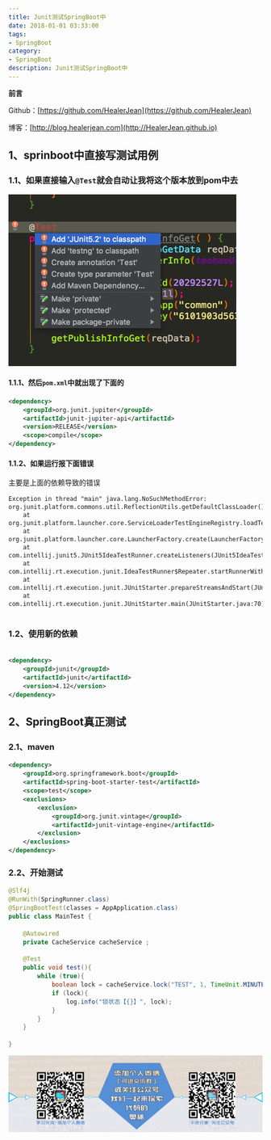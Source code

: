 ```yaml
---
title: Junit测试SpringBoot中
date: 2018-01-01 03:33:00
tags: 
- SpringBoot
category: 
- SpringBoot
description: Junit测试SpringBoot中
---
```

**前言**     

 Github：[https://github.com/HealerJean](https://github.com/HealerJean)         

 博客：[http://blog.healerjean.com](http://HealerJean.github.io)            



## 1、sprinboot中直接写测试用例



### 1.1、如果直接输入`@Test`就会自动让我将这个版本放到pom中去

![WX20190131-132859](https://raw.githubusercontent.com/HealerJean/HealerJean.github.io/master/blogImages/WX20190131-132859.png)

#### 1.1.1、然后`pom.xml`中就出现了下面的


```xml
<dependency>
    <groupId>org.junit.jupiter</groupId>
    <artifactId>junit-jupiter-api</artifactId>
    <version>RELEASE</version>
    <scope>compile</scope>
</dependency>

```

#### 1.1.2、如果运行报下面错误

主要是上面的依赖导致的错误


```
Exception in thread "main" java.lang.NoSuchMethodError: org.junit.platform.commons.util.ReflectionUtils.getDefaultClassLoader()Ljava/lang/ClassLoader;
    at org.junit.platform.launcher.core.ServiceLoaderTestEngineRegistry.loadTestEngines(ServiceLoaderTestEngineRegistry.java:30)
    at org.junit.platform.launcher.core.LauncherFactory.create(LauncherFactory.java:53)
    at com.intellij.junit5.JUnit5IdeaTestRunner.createListeners(JUnit5IdeaTestRunner.java:39)
    at com.intellij.rt.execution.junit.IdeaTestRunner$Repeater.startRunnerWithArgs(IdeaTestRunner.java:49)
    at com.intellij.rt.execution.junit.JUnitStarter.prepareStreamsAndStart(JUnitStarter.java:242)
    at com.intellij.rt.execution.junit.JUnitStarter.main(JUnitStarter.java:70)
    
```

### 1.2、使用新的依赖


```xml

<dependency>
    <groupId>junit</groupId>
    <artifactId>junit</artifactId>
    <version>4.12</version>
</dependency>

```



## 2、SpringBoot真正测试

### 2.1、maven

```xml
<dependency>
    <groupId>org.springframework.boot</groupId>
    <artifactId>spring-boot-starter-test</artifactId>
    <scope>test</scope>
    <exclusions>
        <exclusion>
            <groupId>org.junit.vintage</groupId>
            <artifactId>junit-vintage-engine</artifactId>
        </exclusion>
    </exclusions>
</dependency>
```



### 2.2、开始测试

```java
@Slf4j
@RunWith(SpringRunner.class)
@SpringBootTest(classes = AppApplication.class)
public class MainTest {

    @Autowired
    private CacheService cacheService ;

    @Test
    public void test(){
        while (true){
            boolean lock = cacheService.lock("TEST", 1, TimeUnit.MINUTES);
            if (lock){
                log.info("锁状态【{}】", lock);
            }
        }
    }

}
```





![ContactAuthor](https://raw.githubusercontent.com/HealerJean/HealerJean.github.io/master/assets/img/artical_bottom.jpg) 




<!-- Gitalk 评论 start  -->

<link rel="stylesheet" href="https://unpkg.com/gitalk/dist/gitalk.css">
<script src="https://unpkg.com/gitalk@latest/dist/gitalk.min.js"></script> 
<div id="gitalk-container"></div>    
 <script type="text/javascript">
    var gitalk = new Gitalk({
		clientID: `1d164cd85549874d0e3a`,
		clientSecret: `527c3d223d1e6608953e835b547061037d140355`,
		repo: `HealerJean.github.io`,
		owner: 'HealerJean',
		admin: ['HealerJean'],
		id: 'r1Xa5mPfjHdMlWC7',
    });
    gitalk.render('gitalk-container');
</script> 
<!-- Gitalk end -->

